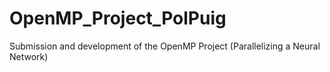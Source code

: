 # OpenMP_Project_PolPuig
Submission and development of the OpenMP Project (Parallelizing a Neural Network)

